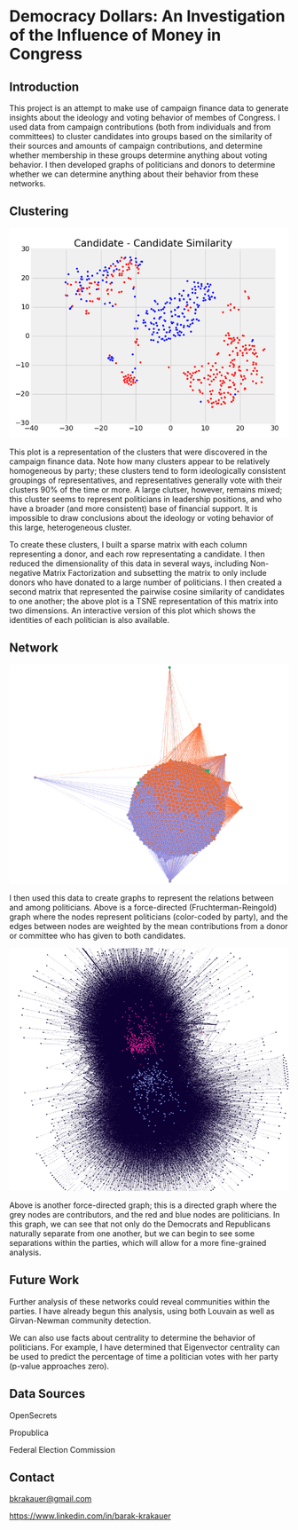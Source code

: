 # Democracy Dollars: An Investigation of the Influence of Money in Congress

## Introduction
This project is an attempt to make use of campaign finance data to generate insights about the ideology and voting behavior of membes of Congress. I used data from campaign contributions (both from individuals and from committees) to cluster candidates into groups based on the similarity of their sources and amounts of campaign contributions, and determine whether membership in these groups determine anything about voting behavior. I then developed graphs of politicians and donors to determine whether we can determine anything about their behavior from these networks.

## Clustering

![TSNE Plot](https://github.com/bkrakauer/campaign-finance/raw/master/images/tsne-similarity.png)

This plot is a representation of the clusters that were discovered in the campaign finance data. Note how many clusters appear to be relatively homogeneous by party; these clusters tend to form ideologically consistent groupings of representatives, and representatives generally vote with their clusters 90% of the time or more. A large clutser, however, remains mixed; this cluster seems to represent politicians in leadership positions, and who have a broader (and more consistent) base of financial support. It is impossible to draw conclusions about the ideology or voting behavior of this large, heterogeneous cluster.

To create these clusters, I built a sparse matrix with each column representing a donor, and each row representating a candidate. I then reduced the dimensionality of this data in several ways, including Non-negative Matrix Factorization and subsetting the matrix to only include donors who have donated to a large number of politicians. I then created a second matrix that represented the pairwise cosine similarity of candidates to one another; the above plot is a TSNE representation of this matrix into two dimensions. An interactive version of this plot which shows the identities of each politician is also available.

## Network

![Candidate-Candidate Network](https://github.com/bkrakauer/campaign-finance/raw/master/images/graph1.png)

I then used this data to create graphs to represent the relations between and among politicians. Above is a force-directed (Fruchterman-Reingold) graph where the nodes represent politicians (color-coded by party), and the edges between nodes are weighted by the mean contributions from a donor or committee who has given to both candidates.

![Donor-Candidate Network](https://github.com/bkrakauer/campaign-finance/raw/master/images/graph2.png)

Above is another force-directed graph; this is a directed graph where the grey nodes are contributors, and the red and blue nodes are politicians. In this graph, we can see that not only do the Democrats and Republicans naturally separate from one another, but we can begin to see some separations within the parties, which will allow for a more fine-grained analysis.

## Future Work

Further analysis of these networks could reveal communities within the parties. I have already begun this analysis, using both Louvain as well as Girvan-Newman community detection.

We can also use facts about centrality to determine the behavior of politicians. For example, I have determined that Eigenvector centrality can be used to predict the percentage of time a politician votes with her party (p-value approaches zero).

## Data Sources

OpenSecrets

Propublica

Federal Election Commission

## Contact
bkrakauer@gmail.com

https://www.linkedin.com/in/barak-krakauer
